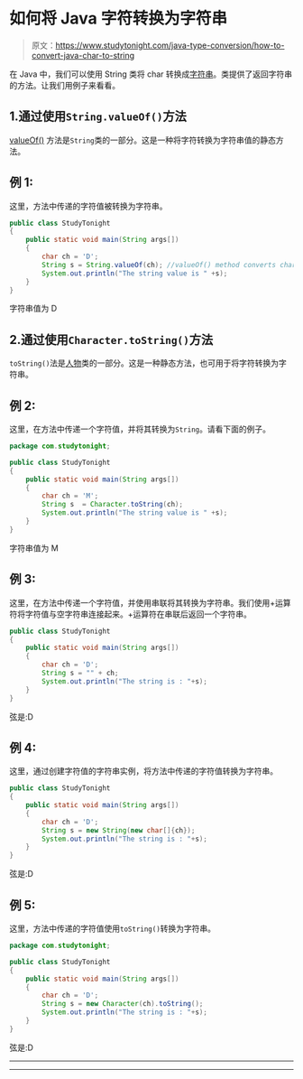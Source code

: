 # 如何将 Java 字符转换为字符串

> 原文：<https://www.studytonight.com/java-type-conversion/how-to-convert-java-char-to-string>

在 Java 中，我们可以使用 String 类将 char 转换成[字符串](https://www.studytonight.com/java/string-handling-in-java.php)。类提供了返回字符串的方法。让我们用例子来看看。

## 1.通过使用`String.valueOf()`方法

[valueOf()](https://www.studytonight.com/java/string-class-functions.php) 方法是`String`类的一部分。这是一种将字符转换为字符串值的静态方法。

## 例 1:

这里，方法中传递的字符值被转换为字符串。

```java
public class StudyTonight
{  
	public static void main(String args[])
	{  
		char ch = 'D';  
		String s = String.valueOf(ch); //valueOf() method converts character into String
		System.out.println("The string value is " +s);
	}
}
```

字符串值为 D

## 2.通过使用`Character.toString()`方法

`toString()`法是[人物](https://www.studytonight.com/java/wrapper-class.php)类的一部分。这是一种静态方法，也可用于将字符转换为字符串。

## 例 2:

这里，在方法中传递一个字符值，并将其转换为`String`。请看下面的例子。

```java
package com.studytonight;

public class StudyTonight
{  
	public static void main(String args[])
	{  
		char ch = 'M';  
		String s  = Character.toString(ch); 
		System.out.println("The string value is " +s);
	}
}
```

字符串值为 M

## 例 3:

这里，在方法中传递一个字符值，并使用串联将其转换为字符串。我们使用+运算符将字符值与空字符串连接起来。+运算符在串联后返回一个字符串。

```java
public class StudyTonight
{  
	public static void main(String args[])
	{  
		char ch = 'D';  
		String s = "" + ch;
		System.out.println("The string is : "+s);
	}
}
```

弦是:D

## 例 4:

这里，通过创建字符值的字符串实例，将方法中传递的字符值转换为字符串。

```java
public class StudyTonight
{  
	public static void main(String args[])
	{  
		char ch = 'D';  
		String s = new String(new char[]{ch});
		System.out.println("The string is : "+s);
	}
}
```

弦是:D

## 例 5:

这里，方法中传递的字符值使用`toString()`转换为字符串。

```java
package com.studytonight;

public class StudyTonight
{  
	public static void main(String args[])
	{  
		char ch = 'D';  
		String s = new Character(ch).toString();
		System.out.println("The string is : "+s);
	}
}
```

弦是:D

* * *

* * *